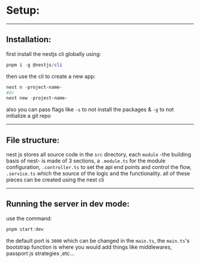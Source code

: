 <!-- @format -->

# Setup:

---

## Installation:

first install the nestjs cli globally using:

```powershell
pnpm i -g @nestjs/cli
```

then use the cli to create a new app:

```powershell
nest n -project-name-
#Or
nest new -project-name-
```

also you can pass flags like `-s` to not install the packages & `-g` to not initialize a git repo

---

## File structure:

nest js stores all source code in the `src` directory, each `module` -the building basis of nest- is made of 3 sections, a `.module.ts` for the module configuration, `.controller.ts` to set the api end points and control the flow, `.service.ts` which the source of the logic and the functionality. all of these pieces can be created using the nest cli

---

## Running the server in dev mode:

use the command:

```powershell
pnpm start:dev
```

the default port is `3000` which can be changed in the `main.ts`, the `main.ts`'s bootstrap function is where you would add things like middlewares, passport js strategies ,etc...
